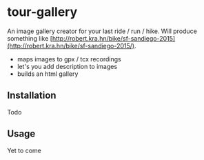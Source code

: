 # tour-gallery

An image gallery creator for your last ride / run / hike.  Will produce
something like [http://robert.kra.hn/bike/sf-sandiego-2015](http://robert.kra.hn/bike/sf-sandiego-2015/).

- maps images to gpx / tcx recordings
- let's you add description to images
- builds an html gallery

## Installation

Todo

## Usage

Yet to come